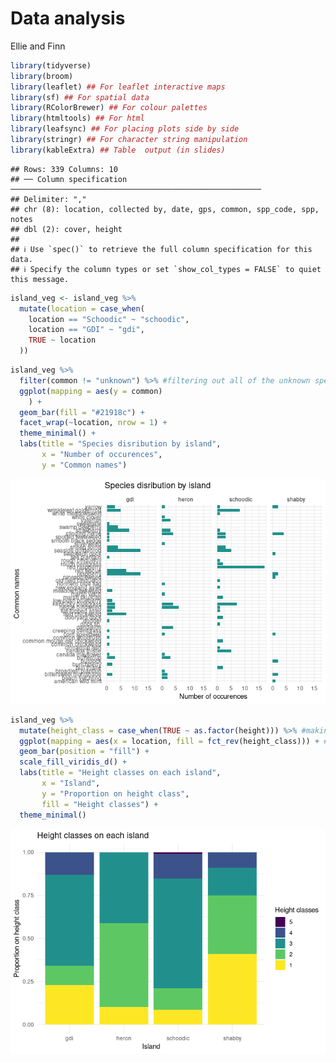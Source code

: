 Data analysis
================
Ellie and Finn

``` r
library(tidyverse)
library(broom)
library(leaflet) ## For leaflet interactive maps
library(sf) ## For spatial data
library(RColorBrewer) ## For colour palettes
library(htmltools) ## For html
library(leafsync) ## For placing plots side by side
library(stringr) ## For character string manipulation
library(kableExtra) ## Table  output (in slides)
```

    ## Rows: 339 Columns: 10
    ## ── Column specification ────────────────────────────────────────────────────────
    ## Delimiter: ","
    ## chr (8): location, collected by, date, gps, common, spp_code, spp, notes
    ## dbl (2): cover, height
    ## 
    ## ℹ Use `spec()` to retrieve the full column specification for this data.
    ## ℹ Specify the column types or set `show_col_types = FALSE` to quiet this message.

``` r
island_veg <- island_veg %>%
  mutate(location = case_when(
    location == "Schoodic" ~ "schoodic",
    location == "GDI" ~ "gdi",
    TRUE ~ location
  ))
```

``` r
island_veg %>%
  filter(common != "unknown") %>% #filtering out all of the unknown species
  ggplot(mapping = aes(y = common)
    ) +
  geom_bar(fill = "#21918c") +
  facet_wrap(~location, nrow = 1) +
  theme_minimal() +
  labs(title = "Species disribution by island",
       x = "Number of occurences",
       y = "Common names")
```

![](analysis_files/figure-gfm/veg-barplot-1.png)<!-- -->

``` r
island_veg %>%
  mutate(height_class = case_when(TRUE ~ as.factor(height))) %>% #making height class a factor variable in order to use it in a bar chart
  ggplot(mapping = aes(x = location, fill = fct_rev(height_class))) + #reversing height class so the tallest appears on top
  geom_bar(position = "fill") +
  scale_fill_viridis_d() +
  labs(title = "Height classes on each island",
       x = "Island",
       y = "Proportion on height class",
       fill = "Height classes") +
  theme_minimal()
```

![](analysis_files/figure-gfm/height-vis-1.png)<!-- -->

